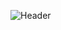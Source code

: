 ![Header](https://github.com/mollmikey/mollmikey/blob/main/assets/104609759/1cb35484-0f04-4a36-8e7e-09ba61892f9e/github-header-image%20(7).png)
